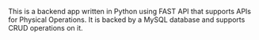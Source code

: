 This is a backend app written in Python using FAST API that supports APIs for Physical Operations.
It is backed by a MySQL database and supports CRUD operations on it.